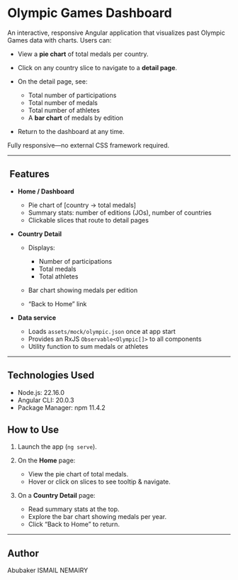 # Olympic Games Dashboard

An interactive, responsive Angular application that visualizes past Olympic Games data with charts. Users can:

* View a **pie chart** of total medals per country.
* Click on any country slice to navigate to a **detail page**.
* On the detail page, see:

  * Total number of participations
  * Total number of medals
  * Total number of athletes
  * A **bar chart** of medals by edition
* Return to the dashboard at any time.

Fully responsive—no external CSS framework required.

---

##  Features

* **Home / Dashboard**

  * Pie chart of \[country → total medals]
  * Summary stats: number of editions (JOs), number of countries
  * Clickable slices that route to detail pages

* **Country Detail**

  * Displays:

    * Number of participations
    * Total medals
    * Total athletes
  * Bar chart showing medals per edition
  * “Back to Home” link

* **Data service**

  * Loads `assets/mock/olympic.json` once at app start
  * Provides an RxJS `Observable<Olympic[]>` to all components
  * Utility function to sum medals or athletes

---

## Technologies Used

* Node.js: 22.16.0
* Angular CLI: 20.0.3
* Package Manager: npm 11.4.2

## How to Use

1. Launch the app (`ng serve`).
2. On the **Home** page:

   * View the pie chart of total medals.
   * Hover or click on slices to see tooltip & navigate.
3. On a **Country Detail** page:

   * Read summary stats at the top.
   * Explore the bar chart showing medals per year.
   * Click “Back to Home” to return.

---

## Author

Abubaker ISMAIL NEMAIRY
